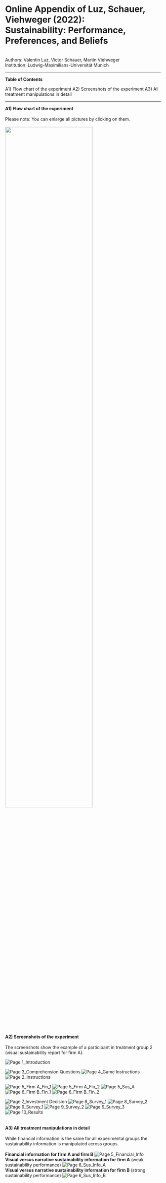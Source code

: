 # Online Appendix of Luz, Schauer, Viehweger (2022): <br> Sustainability: Performance, Preferences, and Beliefs
<br>
Authors: Valentin Luz, Victor Schauer, Martin Viehweger <br>
Institution: Ludwig-Maximilians-Universität Munich <br>

------------------------------

<b> Table of Contents </b>

A1) Flow chart of the experiment
A2) Screenshots of the experiment
A3) All treatment manipulations in detail

------------------------------

<b> A1) Flow chart of the experiment </b>
<br>
<br>
Please note: You can enlarge all pictures by clicking on them.<br> <br>
<img src="https://user-images.githubusercontent.com/78644953/171002879-8274dff1-7202-4935-b936-851d3cc1658a.png" width="75%">
<br>
<b> A2) Screenshots of the experiment </b>
<br>
<br>
The screenshots show the example of a participant in treatment group 2 (visual sustainability report for firm A).<br>

![Page 1_Introduction](https://user-images.githubusercontent.com/78644953/170060919-86947f43-3b30-4414-9fd1-a2e457c0d729.png)

![Page 3_Comprehension Questions](https://user-images.githubusercontent.com/78644953/170065281-56b5dfd1-7304-4226-b2b0-7053797742c5.png)
![Page 4_Game Instructions](https://user-images.githubusercontent.com/78644953/170065287-b9abd5da-09fc-450e-97e5-5c2af0db4ad5.png)
![Page 2_Instructions](https://user-images.githubusercontent.com/78644953/171001450-aa86ff8f-6434-418c-91e3-66128779c0e0.png)

![Page 5_Firm A_Fin_1](https://user-images.githubusercontent.com/78644953/170068495-3a143920-773c-4546-9ba1-e4d4073d7579.png)
![Page 5_Firm A_Fin_2](https://user-images.githubusercontent.com/78644953/170068498-4957ee0a-480b-4453-907c-59d94f43a447.png)
![Page 5_Sus_A](https://user-images.githubusercontent.com/78644953/170068487-2c981e89-e97d-4d09-b43e-03dc949b51b3.png)
![Page 6_Firm B_Fin_1](https://user-images.githubusercontent.com/78644953/170068492-491d6e94-1146-4ae4-9911-aca3ce86f3f3.png)
![Page 6_Firm B_Fin_2](https://user-images.githubusercontent.com/78644953/170068494-de7db7a7-0936-4e38-ab86-93ea3317a384.png)

![Page 7_Investment Decision](https://user-images.githubusercontent.com/78644953/170065948-81956322-6405-40e4-91b4-d032a217f43e.png)
![Page 8_Survey_1](https://user-images.githubusercontent.com/78644953/170060905-8879a979-b8db-4945-8997-2ba8cb874b56.png)
![Page 8_Survey_2](https://user-images.githubusercontent.com/78644953/170060908-ee88908d-3c7f-4bd6-a66e-bb8d076a7ca1.png)
![Page 9_Survey_1](https://user-images.githubusercontent.com/78644953/170060910-5ff44909-e572-41b7-a0e2-7a48f3cfb305.png)
![Page 9_Survey_2](https://user-images.githubusercontent.com/78644953/170066340-b79bee81-6d03-4700-b603-8a5b8e6741ef.png)
![Page 9_Survey_3](https://user-images.githubusercontent.com/78644953/170066535-a6eaa303-4d9b-4cc7-9708-c99534388f80.png)
![Page 10_Results](https://user-images.githubusercontent.com/78644953/170069591-f4ded792-54d4-4dc7-b6f5-a4124852fbe6.png)
<br>
<br>
<br>
<b> A3) All treatment manipulations in detail </b>
<br>
<br>
While financial information is the same for all experimental groups the sustainability information is manipulated across groups.
<br>
<br>
<b>Financial information for firm A and firm B</b>
![Page 5_Financial_Info](https://user-images.githubusercontent.com/78644953/170060872-3314432c-b8f7-4099-9660-5ff62e17478c.png)
<br>
<b>Visual versus narrative sustainability information for firm A</b> (weak sustainability performance)
![Page 6_Sus_Info_A](https://user-images.githubusercontent.com/78644953/170060882-0876a837-c1a0-45f6-84fd-dc673b383de7.jpg)
<br>
<b>Visual versus narrative sustainability information for firm B</b> (strong sustainability performance)
![Page 6_Sus_Info_B](https://user-images.githubusercontent.com/78644953/170060895-e4163919-afa6-4f8c-b14d-c06704ac38f2.jpg)
